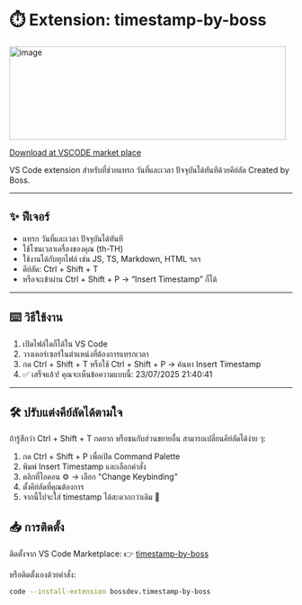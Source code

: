 # ⏱️ Extension: timestamp-by-boss

<img width="492" height="166" alt="image" src="https://github.com/user-attachments/assets/3be14cea-cff7-4c58-afe5-3cd51a487125" />

[Download at VSCODE market place](https://marketplace.visualstudio.com/items?itemName=bossdev.timestamp-by-boss)

VS Code extension สำหรับที่ช่วยแทรก วันที่และเวลา ปัจจุบันได้ทันทีด้วยคีย์ลัด
Created by Boss.

---

## ✨ ฟีเจอร์
- แทรก วันที่และเวลา ปัจจุบันได้ทันที
- ใช้โซนเวลาเครื่องของคุณ (th-TH)
- ใช้งานได้กับทุกไฟล์ เช่น JS, TS, Markdown, HTML ฯลฯ
- คีย์ลัด: Ctrl + Shift + T
- หรือจะเข้าผ่าน Ctrl + Shift + P → “Insert Timestamp” ก็ได้

---

## ⌨️ วิธีใช้งาน

1. เปิดไฟล์ใดก็ได้ใน VS Code
2. วางเคอร์เซอร์ในตำแหน่งที่ต้องการแทรกเวลา
3. กด Ctrl + Shift + T
   หรือใช้ Ctrl + Shift + P → ค้นหา Insert Timestamp
4. ✅ เสร็จแล้ว! คุณจะเห็นข้อความแบบนี้: 23/07/2025 21:40:41
   
---

## 🛠️ ปรับแต่งคีย์ลัดได้ตามใจ
ถ้ารู้สึกว่า Ctrl + Shift + T กดยาก หรือชนกับส่วนขยายอื่น
สามารถเปลี่ยนคีย์ลัดได้ง่าย ๆ:

1. กด Ctrl + Shift + P เพื่อเปิด Command Palette
2. พิมพ์ Insert Timestamp และเลือกคำสั่ง
3. คลิกที่ไอคอน ⚙️ → เลือก "Change Keybinding"
4. ตั้งคีย์ลัดที่คุณต้องการ
5. จากนี้ไปจะใส่ timestamp ได้สะดวกกว่าเดิม 🚀

## 📥 การติดตั้ง

ติดตั้งจาก VS Code Marketplace:
👉 [timestamp-by-boss](https://marketplace.visualstudio.com/items?itemName=bossdev.timestamp-by-boss)

หรือติดตั้งเองด้วยคำสั่ง:

```bash
code --install-extension bossdev.timestamp-by-boss
